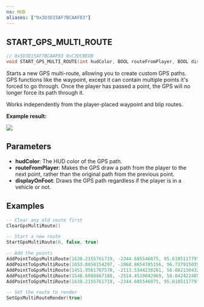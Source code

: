 ```yaml
---
ns: HUD
aliases: ["0x3D3D15AF7BCAAF83"]
---
```

## START_GPS_MULTI_ROUTE

```c
// 0x3D3D15AF7BCAAF83 0xC3DCBEDB
void START_GPS_MULTI_ROUTE(int hudColor, BOOL routeFromPlayer, BOOL displayOnFoot);
```

Starts a new GPS multi-route, allowing you to create custom GPS paths.
GPS functions like the waypoint, except it can contain multiple points it's forced to go through.
Once the player has passed a point, the GPS will no longer force its path through it.

Works independently from the player-placed waypoint and blip routes.

**Example result:**

![](https://i.imgur.com/E5CzggL.png)

## Parameters
* **hudColor**: The HUD color of the GPS path.
* **routeFromPlayer**: Makes the GPS draw a path from the player to the next point, rather than the original path from the previous point.
* **displayOnFoot**: Draws the GPS path regardless if the player is in a vehicle or not.

## Examples
```lua
-- Clear any old route first
ClearGpsMultiRoute()

-- Start a new route
StartGpsMultiRoute(6, false, true)

-- Add the points
AddPointToGpsMultiRoute(1638.2155761719, -2344.685546875, 95.610511779785)
AddPointToGpsMultiRoute(1653.0858154297, -2068.8654785156, 96.737915039063)
AddPointToGpsMultiRoute(1451.9561767578, -2113.5344238281, 56.082130432129)
AddPointToGpsMultiRoute(1540.6088867188, -2514.4519042969, 58.842422485352)
AddPointToGpsMultiRoute(1638.2155761719, -2344.685546875, 95.610511779785)

-- Set the route to render
SetGpsMultiRouteRender(true)
```
